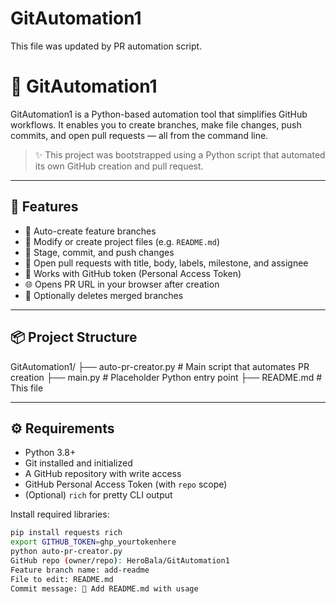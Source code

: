 # GitAutomation1

This file was updated by PR automation script.
# 🤖 GitAutomation1

GitAutomation1 is a Python-based automation tool that simplifies GitHub workflows. It enables you to create branches, make file changes, push commits, and open pull requests — all from the command line.

> ✨ This project was bootstrapped using a Python script that automated its own GitHub creation and pull request.

---

## 🚀 Features

- 📁 Auto-create feature branches
- 📝 Modify or create project files (e.g. `README.md`)
- 💾 Stage, commit, and push changes
- 🔁 Open pull requests with title, body, labels, milestone, and assignee
- 🔐 Works with GitHub token (Personal Access Token)
- 🌐 Opens PR URL in your browser after creation
- 🔄 Optionally deletes merged branches

---

## 📦 Project Structure

GitAutomation1/
├── auto-pr-creator.py # Main script that automates PR creation
├── main.py # Placeholder Python entry point
├── README.md # This file

---

## ⚙️ Requirements

- Python 3.8+
- Git installed and initialized
- A GitHub repository with write access
- GitHub Personal Access Token (with `repo` scope)
- (Optional) `rich` for pretty CLI output

Install required libraries:

```bash
pip install requests rich
export GITHUB_TOKEN=ghp_yourtokenhere
python auto-pr-creator.py
GitHub repo (owner/repo): HeroBala/GitAutomation1
Feature branch name: add-readme
File to edit: README.md
Commit message: 📘 Add README.md with usage

